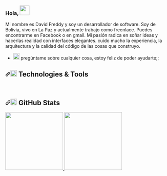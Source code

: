 ### Hola, <img src="https://raw.githubusercontent.com/MartinHeinz/MartinHeinz/master/wave.gif" width="30px">

<div>
  Mi nombre es David Freddy y soy un desarrollador de software. Soy de Bolivia, vivo en La Paz y actualmente trabajo como freenlace. Puedes encontrarme en Facebook o en gmail. Mi pasión radica en soñar ideas y hacerlas realidad con interfaces elegantes. cuido mucho la experiencia, la arquitectura y la calidad del código de las cosas que construyo.
  
  <ul>
<li><g-emoji class="g-emoji" alias="speech_balloon" fallback-src="https://github.githubassets.com/images/icons/emoji/unicode/1f4ac.png"><img class="emoji" alt="speech_balloon" src="https://github.githubassets.com/images/icons/emoji/unicode/1f4ac.png" width="20" height="20"></g-emoji> pregúntame sobre cualquier cosa, estoy feliz de poder ayudarte;;</li>
</ul>
</div>

<h2><a id="user-content--technologies--tools" class="anchor" aria-hidden="true" href="#-technologies--tools"><svg class="octicon octicon-link" viewBox="0 0 16 16" version="1.1" width="16" height="16" aria-hidden="true"><path fill-rule="evenodd" d="M7.775 3.275a.75.75 0 001.06 1.06l1.25-1.25a2 2 0 112.83 2.83l-2.5 2.5a2 2 0 01-2.83 0 .75.75 0 00-1.06 1.06 3.5 3.5 0 004.95 0l2.5-2.5a3.5 3.5 0 00-4.95-4.95l-1.25 1.25zm-4.69 9.64a2 2 0 010-2.83l2.5-2.5a2 2 0 012.83 0 .75.75 0 001.06-1.06 3.5 3.5 0 00-4.95 0l-2.5 2.5a3.5 3.5 0 004.95 4.95l1.25-1.25a.75.75 0 00-1.06-1.06l-1.25 1.25a2 2 0 01-2.83 0z"></path></svg></a><g-emoji class="g-emoji" alias="wrench" fallback-src="https://github.githubassets.com/images/icons/emoji/unicode/1f527.png"><img class="emoji" alt="wrench" src="https://github.githubassets.com/images/icons/emoji/unicode/1f527.png" width="20" height="20"></g-emoji> Technologies &amp; Tools</h2>

<p><a target="_blank" rel="noopener noreferrer" href="https://camo.githubusercontent.com/74991c1110d34aa7c7363a478bdf8a0a065a32bdfb640d817641983226ed4af6/68747470733a2f2f696d672e736869656c64732e696f2f62616467652f4f532d4c696e75782d696e666f726d6174696f6e616c3f7374796c653d666c6174266c6f676f3d6c696e7578266c6f676f436f6c6f723d776869746526636f6c6f723d326262633861"><img src="https://camo.githubusercontent.com/74991c1110d34aa7c7363a478bdf8a0a065a32bdfb640d817641983226ed4af6/68747470733a2f2f696d672e736869656c64732e696f2f62616467652f4f532d4c696e75782d696e666f726d6174696f6e616c3f7374796c653d666c6174266c6f676f3d6c696e7578266c6f676f436f6c6f723d776869746526636f6c6f723d326262633861" alt="" data-canonical-src="https://img.shields.io/badge/OS-Linux-informational?style=flat&amp;logo=linux&amp;logoColor=white&amp;color=2bbc8a" style="max-width: 100%;"></a>
<a target="_blank" rel="noopener noreferrer" href="https://camo.githubusercontent.com/2cf4bff51ce41f2d94f2546dedba012d03450cd824bf3be4d78d989a80953680/68747470733a2f2f696d672e736869656c64732e696f2f62616467652f456469746f722d496e74656c6c694a5f494445412d696e666f726d6174696f6e616c3f7374796c653d666c6174266c6f676f3d696e74656c6c696a2d69646561266c6f676f436f6c6f723d776869746526636f6c6f723d326262633861"><img src="https://camo.githubusercontent.com/2cf4bff51ce41f2d94f2546dedba012d03450cd824bf3be4d78d989a80953680/68747470733a2f2f696d672e736869656c64732e696f2f62616467652f456469746f722d496e74656c6c694a5f494445412d696e666f726d6174696f6e616c3f7374796c653d666c6174266c6f676f3d696e74656c6c696a2d69646561266c6f676f436f6c6f723d776869746526636f6c6f723d326262633861" alt="" data-canonical-src="https://img.shields.io/badge/Editor-IntelliJ_IDEA-informational?style=flat&amp;logo=intellij-idea&amp;logoColor=white&amp;color=2bbc8a" style="max-width: 100%;"></a>
<a target="_blank" rel="noopener noreferrer" href="https://camo.githubusercontent.com/3743183e9684c11f41a1edd857120ba777b69d87bc145470f0c429bfb1fe6390/68747470733a2f2f696d672e736869656c64732e696f2f62616467652f436f64652d4a6176615363726970742d696e666f726d6174696f6e616c3f7374796c653d666c6174266c6f676f3d6a617661736372697074266c6f676f436f6c6f723d776869746526636f6c6f723d326262633861"><img src="https://camo.githubusercontent.com/3743183e9684c11f41a1edd857120ba777b69d87bc145470f0c429bfb1fe6390/68747470733a2f2f696d672e736869656c64732e696f2f62616467652f436f64652d4a6176615363726970742d696e666f726d6174696f6e616c3f7374796c653d666c6174266c6f676f3d6a617661736372697074266c6f676f436f6c6f723d776869746526636f6c6f723d326262633861" alt="" data-canonical-src="https://img.shields.io/badge/Code-JavaScript-informational?style=flat&amp;logo=javascript&amp;logoColor=white&amp;color=2bbc8a" style="max-width: 100%;"></a>
<a target="_blank" rel="noopener noreferrer" href="https://camo.githubusercontent.com/a6739f2a813cbc084c3d40289607c0836a37c25c4a05965554232b03aeb652fc/68747470733a2f2f696d672e736869656c64732e696f2f62616467652f436f64652d476f6c616e672d696e666f726d6174696f6e616c3f7374796c653d666c6174266c6f676f3d676f266c6f676f436f6c6f723d776869746526636f6c6f723d326262633861"><img src="https://camo.githubusercontent.com/a6739f2a813cbc084c3d40289607c0836a37c25c4a05965554232b03aeb652fc/68747470733a2f2f696d672e736869656c64732e696f2f62616467652f436f64652d476f6c616e672d696e666f726d6174696f6e616c3f7374796c653d666c6174266c6f676f3d676f266c6f676f436f6c6f723d776869746526636f6c6f723d326262633861" alt="" data-canonical-src="https://img.shields.io/badge/Code-Golang-informational?style=flat&amp;logo=go&amp;logoColor=white&amp;color=2bbc8a" style="max-width: 100%;"></a>
<a target="_blank" rel="noopener noreferrer" href="https://camo.githubusercontent.com/28a8243bcfea04f9747bd56d17b2fac55709bd7feddee5ad9a6c8a741816ac38/68747470733a2f2f696d672e736869656c64732e696f2f62616467652f5368656c6c2d426173682d696e666f726d6174696f6e616c3f7374796c653d666c6174266c6f676f3d676e752d62617368266c6f676f436f6c6f723d776869746526636f6c6f723d326262633861"><img src="https://camo.githubusercontent.com/28a8243bcfea04f9747bd56d17b2fac55709bd7feddee5ad9a6c8a741816ac38/68747470733a2f2f696d672e736869656c64732e696f2f62616467652f5368656c6c2d426173682d696e666f726d6174696f6e616c3f7374796c653d666c6174266c6f676f3d676e752d62617368266c6f676f436f6c6f723d776869746526636f6c6f723d326262633861" alt="" data-canonical-src="https://img.shields.io/badge/Shell-Bash-informational?style=flat&amp;logo=gnu-bash&amp;logoColor=white&amp;color=2bbc8a" style="max-width: 100%;"></a>
<a target="_blank" rel="noopener noreferrer" href="https://camo.githubusercontent.com/d4047bcb06609e7f927d6410c3d7f2bf036fdf607bbcf2d3137fff1cbba6f43a/68747470733a2f2f696d672e736869656c64732e696f2f62616467652f546f6f6c732d506f737467726553514c2d696e666f726d6174696f6e616c3f7374796c653d666c6174266c6f676f3d706f737467726573716c266c6f676f436f6c6f723d776869746526636f6c6f723d326262633861"><img src="https://camo.githubusercontent.com/d4047bcb06609e7f927d6410c3d7f2bf036fdf607bbcf2d3137fff1cbba6f43a/68747470733a2f2f696d672e736869656c64732e696f2f62616467652f546f6f6c732d506f737467726553514c2d696e666f726d6174696f6e616c3f7374796c653d666c6174266c6f676f3d706f737467726573716c266c6f676f436f6c6f723d776869746526636f6c6f723d326262633861" alt="" data-canonical-src="https://img.shields.io/badge/Tools-PostgreSQL-informational?style=flat&amp;logo=postgresql&amp;logoColor=white&amp;color=2bbc8a" style="max-width: 100%;"></a>
<a target="_blank" rel="noopener noreferrer" href="https://camo.githubusercontent.com/9a8d2acc8ba9120489c93afe79930ca26f28bfbb3d65100d40ec8ae1cd0a929a/68747470733a2f2f696d672e736869656c64732e696f2f62616467652f436c6f75642d4469676974616c5f4f6365616e2d696e666f726d6174696f6e616c3f7374796c653d666c6174266c6f676f3d6469676974616c6f6365616e266c6f676f436f6c6f723d776869746526636f6c6f723d326262633861"><img src="https://camo.githubusercontent.com/9a8d2acc8ba9120489c93afe79930ca26f28bfbb3d65100d40ec8ae1cd0a929a/68747470733a2f2f696d672e736869656c64732e696f2f62616467652f436c6f75642d4469676974616c5f4f6365616e2d696e666f726d6174696f6e616c3f7374796c653d666c6174266c6f676f3d6469676974616c6f6365616e266c6f676f436f6c6f723d776869746526636f6c6f723d326262633861" alt="" data-canonical-src="https://img.shields.io/badge/Cloud-Digital_Ocean-informational?style=flat&amp;logo=digitalocean&amp;logoColor=white&amp;color=2bbc8a" style="max-width: 100%;"></a></p>

<h2><a id="user-content--github-stats" class="anchor" aria-hidden="true" href="#-github-stats"><svg class="octicon octicon-link" viewBox="0 0 16 16" version="1.1" width="16" height="16" aria-hidden="true"><path fill-rule="evenodd" d="M7.775 3.275a.75.75 0 001.06 1.06l1.25-1.25a2 2 0 112.83 2.83l-2.5 2.5a2 2 0 01-2.83 0 .75.75 0 00-1.06 1.06 3.5 3.5 0 004.95 0l2.5-2.5a3.5 3.5 0 00-4.95-4.95l-1.25 1.25zm-4.69 9.64a2 2 0 010-2.83l2.5-2.5a2 2 0 012.83 0 .75.75 0 001.06-1.06 3.5 3.5 0 00-4.95 0l-2.5 2.5a3.5 3.5 0 004.95 4.95l1.25-1.25a.75.75 0 00-1.06-1.06l-1.25 1.25a2 2 0 01-2.83 0z"></path></svg></a><g-emoji class="g-emoji" alias="chart_with_upwards_trend" fallback-src="https://github.githubassets.com/images/icons/emoji/unicode/1f4c8.png"><img class="emoji" alt="chart_with_upwards_trend" src="https://github.githubassets.com/images/icons/emoji/unicode/1f4c8.png" width="20" height="20"></g-emoji> GitHub Stats</h2>

<div>
  <a href="https://github.com/freddwr/freddwr" />
  <img height="180em" src="https://github-readme-stats.vercel.app/api?username=freddwr&show_icons=true&count_private=true&show_icons=true&theme=tokyonight" />
  <img height="180em" src="https://github-readme-stats.vercel.app/api/top-langs/?username=freddwr&layout=compact&theme=tokyonight&show_icons=true&count_private=true" />
</div>

